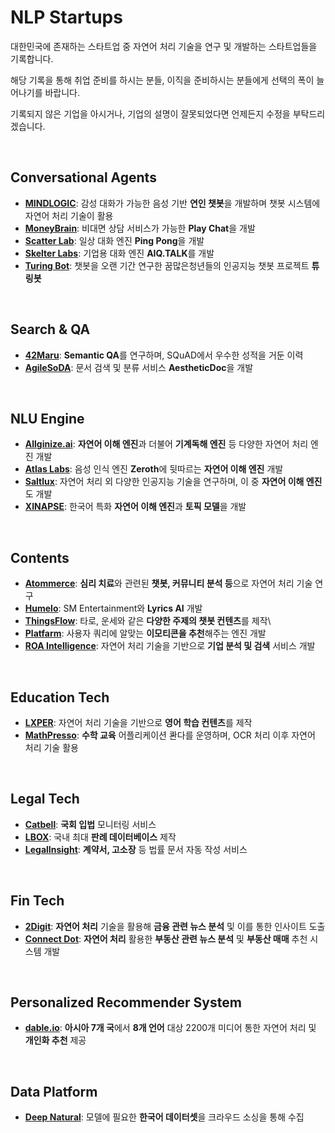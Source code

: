 # NLP Startups

대한민국에 존재하는 스타트업 중 자연어 처리 기술을 연구 및 개발하는 스타트업들을 기록합니다.

해당 기록을 통해 취업 준비를 하시는 분들, 이직을 준비하시는 분들에게 선택의 폭이 늘어나기를 바랍니다.

기록되지 않은 기업을 아시거나, 기업의 설명이 잘못되었다면 언제든지 수정을 부탁드리겠습니다.

<br/>

## Conversational Agents
- [**MINDLOGIC**](https://mindlogic.ai/): 감성 대화가 가능한 음성 기반 **연인 챗봇**을 개발하며 챗봇 시스템에 자연어 처리 기술이 활용
- [**MoneyBrain**](http://www.moneybrain.ai/): 비대면 상담 서비스가 가능한 **Play Chat**을 개발
- [**Scatter Lab**](https://scatterlab.co.kr/): 일상 대화 엔진 **Ping Pong**을 개발
- [**Skelter Labs**](https://skelterlabs.com/ko/): 기업용 대화 엔진 **AIQ.TALK**를 개발
- [**Turing Bot**](https://beta.cloudturing.com/turingbot.html): 챗봇을 오랜 기간 연구한 꿈많은청년들의 인공지능 챗봇 프로젝트 **튜링봇**

<br/>

## Search & QA
- [**42Maru**](https://www.42maru.ai/en/):  **Semantic QA**를 연구하며, SQuAD에서 우수한 성적을 거둔 이력
- [**AgileSoDA**](http://agilesoda.com/kr/):  문서 검색 및 분류 서비스 **AestheticDoc**을 개발 

<br/>

## NLU Engine
- [**Allginize.ai**](https://allganize.ai/):  **자연어 이해 엔진**과 더불어 **기계독해 엔진** 등 다양한 자연어 처리 엔진 개발 
- [**Atlas Labs**](https://www.atlaslabs.ai/):  음성 인식 엔진 **Zeroth**에 뒷따르는 **자연어 이해 엔진** 개발
- [**Saltlux**](http://www.saltlux.com/):  자연어 처리 외 다양한 인공지능 기술을 연구하며, 이 중 **자연어 이해 엔진**도 개발
- [**XINAPSE**](https://www.xinapse.ai/): 한국어 특화 **자연어 이해 엔진**과 **토픽 모델**을 개발

<br/>

## Contents
- [**Atommerce**](http://www.atommerce.com/):  **심리 치료**와 관련된 **챗봇, 커뮤니티 분석 등**으로 자연어 처리 기술 연구
- [**Humelo**](http://www.humelo.com/): SM Entertainment와 **Lyrics AI** 개발
- [**ThingsFlow**](https://thingsflow.com/):  타로, 운세와 같은 **다양한 주제의 챗봇 컨텐츠**를 제작\
- [**Platfarm**](http://mojitok.com/):  사용자 쿼리에 알맞는 **이모티콘을 추천**해주는 엔진 개발
- [**ROA Intelligence**](https://stage.roa.ai/): 자연어 처리 기술을 기반으로 **기업 분석 및 검색** 서비스 개발


<br/>

## Education Tech
- [**LXPER**](https://www.lxper.com/):  자연어 처리 기술을 기반으로 **영어 학습 컨텐츠**를 제작
- [**MathPresso**](https://mathpresso.com/):  **수학 교육** 어플리케이션 콴다를 운영하며, OCR 처리 이후 자연어 처리 기술 활용

<br/>

## Legal Tech
- [**Catbell**](https://catbell.org/): **국회 입법** 모니터링 서비스
- [**LBOX**](https://lbox.kr/): 국내 최대 **판례 데이터베이스** 제작
- [**LegalInsight**](http://www.legalinsight.kr/): **계약서, 고소장** 등 법률 문서 자동 작성 서비스

<br/>

## Fin Tech
- [**2Digit**](http://www.2digit.io/): **자연어 처리** 기술을 활용해 **금융 관련 뉴스 분석** 및 이를 통한 인사이트 도출
- [**Connect Dot**](http://www.connectdot.co.kr/): **자연어 처리** 활용한 **부동산 관련 뉴스 분석** 및 **부동산 매매** 추천 시스템 개발

<br/>

## Personalized Recommender System
- [**dable.io**](https://dable.io/ko/): **아시아 7개 국**에서 **8개 언어** 대상 2200개 미디어 통한 자연어 처리 및 **개인화 추천** 제공

<br/>

## Data Platform
- [**Deep Natural**](https://app.deepnatural.ai/): 모델에 필요한 **한국어 데이터셋**을 크라우드 소싱을 통해 수집
